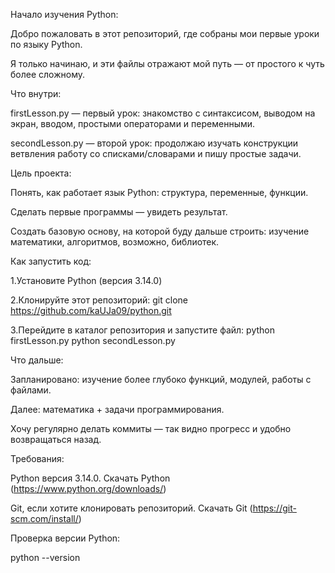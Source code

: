 Начало изучения Python:

  Добро пожаловать в этот репозиторий, где собраны мои первые уроки по языку Python.
  
  Я только начинаю, и эти файлы отражают мой путь — от простого к чуть более сложному.
  

Что внутри:

  firstLesson.py — первый урок: знакомство с синтаксисом, выводом на экран, вводом, простыми операторами и переменными.
  
  secondLesson.py — второй урок: продолжаю изучать конструкции ветвления работу со списками/словарами и пишу простые задачи.
  

Цель проекта:

  Понять, как работает язык Python: структура, переменные, функции.
  
  Сделать первые программы — увидеть результат.
  
  Создать базовую основу, на которой буду дальше строить: изучение математики, алгоритмов, возможно, библиотек.
  

Как запустить код:

  1.Установите Python (версия 3.14.0)

  2.Клонируйте этот репозиторий:
    git clone https://github.com/kaUJa09/python.git

  3.Перейдите в каталог репозитория и запустите файл:
    python firstLesson.py
    python secondLesson.py

Что дальше:

  Запланировано: изучение более глубоко функций, модулей, работы с файлами.
  
  Далее: математика + задачи программирования.
  
  Хочу регулярно делать коммиты — так видно прогресс и удобно возвращаться назад.
  

Требования:

  Python версия 3.14.0.
    Скачать Python (https://www.python.org/downloads/)

  Git, если хотите клонировать репозиторий.
    Скачать Git (https://git-scm.com/install/)

Проверка версии Python:

  python --version
